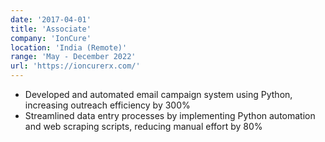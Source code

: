 ```yaml
---
date: '2017-04-01'
title: 'Associate'
company: 'IonCure'
location: 'India (Remote)'
range: 'May - December 2022'
url: 'https://ioncurerx.com/'
---
```


- Developed and automated email campaign system using Python, increasing outreach efficiency by 300%
- Streamlined data entry processes by implementing Python automation and web scraping scripts, reducing manual effort by 80%
